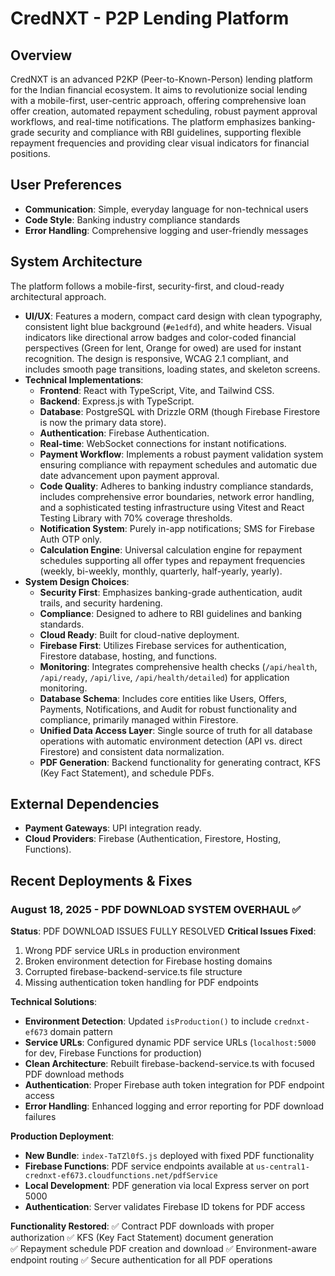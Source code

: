# CredNXT - P2P Lending Platform

## Overview
CredNXT is an advanced P2KP (Peer-to-Known-Person) lending platform for the Indian financial ecosystem. It aims to revolutionize social lending with a mobile-first, user-centric approach, offering comprehensive loan offer creation, automated repayment scheduling, robust payment approval workflows, and real-time notifications. The platform emphasizes banking-grade security and compliance with RBI guidelines, supporting flexible repayment frequencies and providing clear visual indicators for financial positions.

## User Preferences
- **Communication**: Simple, everyday language for non-technical users
- **Code Style**: Banking industry compliance standards
- **Error Handling**: Comprehensive logging and user-friendly messages

## System Architecture
The platform follows a mobile-first, security-first, and cloud-ready architectural approach.
- **UI/UX**: Features a modern, compact card design with clean typography, consistent light blue background (`#e1edfd`), and white headers. Visual indicators like directional arrow badges and color-coded financial perspectives (Green for lent, Orange for owed) are used for instant recognition. The design is responsive, WCAG 2.1 compliant, and includes smooth page transitions, loading states, and skeleton screens.
- **Technical Implementations**:
    - **Frontend**: React with TypeScript, Vite, and Tailwind CSS.
    - **Backend**: Express.js with TypeScript.
    - **Database**: PostgreSQL with Drizzle ORM (though Firebase Firestore is now the primary data store).
    - **Authentication**: Firebase Authentication.
    - **Real-time**: WebSocket connections for instant notifications.
    - **Payment Workflow**: Implements a robust payment validation system ensuring compliance with repayment schedules and automatic due date advancement upon payment approval.
    - **Code Quality**: Adheres to banking industry compliance standards, includes comprehensive error boundaries, network error handling, and a sophisticated testing infrastructure using Vitest and React Testing Library with 70% coverage thresholds.
    - **Notification System**: Purely in-app notifications; SMS for Firebase Auth OTP only.
    - **Calculation Engine**: Universal calculation engine for repayment schedules supporting all offer types and repayment frequencies (weekly, bi-weekly, monthly, quarterly, half-yearly, yearly).
- **System Design Choices**:
    - **Security First**: Emphasizes banking-grade authentication, audit trails, and security hardening.
    - **Compliance**: Designed to adhere to RBI guidelines and banking standards.
    - **Cloud Ready**: Built for cloud-native deployment.
    - **Firebase First**: Utilizes Firebase services for authentication, Firestore database, hosting, and functions.
    - **Monitoring**: Integrates comprehensive health checks (`/api/health`, `/api/ready`, `/api/live`, `/api/health/detailed`) for application monitoring.
    - **Database Schema**: Includes core entities like Users, Offers, Payments, Notifications, and Audit for robust functionality and compliance, primarily managed within Firestore.
    - **Unified Data Access Layer**: Single source of truth for all database operations with automatic environment detection (API vs. direct Firestore) and consistent data normalization.
    - **PDF Generation**: Backend functionality for generating contract, KFS (Key Fact Statement), and schedule PDFs.

## External Dependencies
- **Payment Gateways**: UPI integration ready.
- **Cloud Providers**: Firebase (Authentication, Firestore, Hosting, Functions).

## Recent Deployments & Fixes

### August 18, 2025 - PDF DOWNLOAD SYSTEM OVERHAUL ✅
**Status**: PDF DOWNLOAD ISSUES FULLY RESOLVED
**Critical Issues Fixed**:
1. Wrong PDF service URLs in production environment
2. Broken environment detection for Firebase hosting domains
3. Corrupted firebase-backend-service.ts file structure
4. Missing authentication token handling for PDF endpoints

**Technical Solutions**:
- **Environment Detection**: Updated `isProduction()` to include `crednxt-ef673` domain pattern
- **Service URLs**: Configured dynamic PDF service URLs (`localhost:5000` for dev, Firebase Functions for production)
- **Clean Architecture**: Rebuilt firebase-backend-service.ts with focused PDF download methods
- **Authentication**: Proper Firebase auth token integration for PDF endpoint access
- **Error Handling**: Enhanced logging and error reporting for PDF download failures

**Production Deployment**:
- **New Bundle**: `index-TaTZl0fS.js` deployed with fixed PDF functionality
- **Firebase Functions**: PDF service endpoints available at `us-central1-crednxt-ef673.cloudfunctions.net/pdfService`
- **Local Development**: PDF generation via local Express server on port 5000
- **Authentication**: Server validates Firebase ID tokens for PDF access

**Functionality Restored**:
✅ Contract PDF downloads with proper authorization
✅ KFS (Key Fact Statement) document generation  
✅ Repayment schedule PDF creation and download
✅ Environment-aware endpoint routing
✅ Secure authentication for all PDF operations